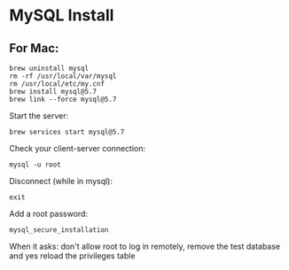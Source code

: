 # MySQL Install

## For Mac:

```
brew uninstall mysql
rm -rf /usr/local/var/mysql
rm /usr/local/etc/my.cnf
brew install mysql@5.7
brew link --force mysql@5.7
```

Start the server:

```
brew services start mysql@5.7
```

Check your client-server connection:

```
mysql -u root
```

Disconnect (while in mysql):

```
exit
```

Add a root password:

```
mysql_secure_installation
```

When it asks: don't allow root to log in remotely, remove the test database and yes reload the privileges table